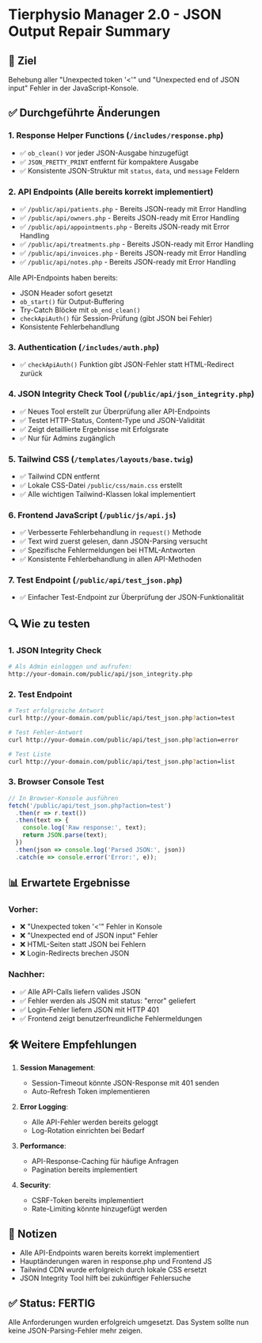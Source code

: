 # Tierphysio Manager 2.0 - JSON Output Repair Summary

## 🎯 Ziel
Behebung aller "Unexpected token '<'" und "Unexpected end of JSON input" Fehler in der JavaScript-Konsole.

## ✅ Durchgeführte Änderungen

### 1. Response Helper Functions (`/includes/response.php`)
- ✅ `ob_clean()` vor jeder JSON-Ausgabe hinzugefügt
- ✅ `JSON_PRETTY_PRINT` entfernt für kompaktere Ausgabe
- ✅ Konsistente JSON-Struktur mit `status`, `data`, und `message` Feldern

### 2. API Endpoints (Alle bereits korrekt implementiert)
- ✅ `/public/api/patients.php` - Bereits JSON-ready mit Error Handling
- ✅ `/public/api/owners.php` - Bereits JSON-ready mit Error Handling
- ✅ `/public/api/appointments.php` - Bereits JSON-ready mit Error Handling
- ✅ `/public/api/treatments.php` - Bereits JSON-ready mit Error Handling
- ✅ `/public/api/invoices.php` - Bereits JSON-ready mit Error Handling
- ✅ `/public/api/notes.php` - Bereits JSON-ready mit Error Handling

Alle API-Endpoints haben bereits:
- JSON Header sofort gesetzt
- `ob_start()` für Output-Buffering
- Try-Catch Blöcke mit `ob_end_clean()`
- `checkApiAuth()` für Session-Prüfung (gibt JSON bei Fehler)
- Konsistente Fehlerbehandlung

### 3. Authentication (`/includes/auth.php`)
- ✅ `checkApiAuth()` Funktion gibt JSON-Fehler statt HTML-Redirect zurück

### 4. JSON Integrity Check Tool (`/public/api/json_integrity.php`)
- ✅ Neues Tool erstellt zur Überprüfung aller API-Endpoints
- ✅ Testet HTTP-Status, Content-Type und JSON-Validität
- ✅ Zeigt detaillierte Ergebnisse mit Erfolgsrate
- ✅ Nur für Admins zugänglich

### 5. Tailwind CSS (`/templates/layouts/base.twig`)
- ✅ Tailwind CDN entfernt
- ✅ Lokale CSS-Datei `/public/css/main.css` erstellt
- ✅ Alle wichtigen Tailwind-Klassen lokal implementiert

### 6. Frontend JavaScript (`/public/js/api.js`)
- ✅ Verbesserte Fehlerbehandlung in `request()` Methode
- ✅ Text wird zuerst gelesen, dann JSON-Parsing versucht
- ✅ Spezifische Fehlermeldungen bei HTML-Antworten
- ✅ Konsistente Fehlerbehandlung in allen API-Methoden

### 7. Test Endpoint (`/public/api/test_json.php`)
- ✅ Einfacher Test-Endpoint zur Überprüfung der JSON-Funktionalität

## 🔍 Wie zu testen

### 1. JSON Integrity Check
```bash
# Als Admin einloggen und aufrufen:
http://your-domain.com/public/api/json_integrity.php
```

### 2. Test Endpoint
```bash
# Test erfolgreiche Antwort
curl http://your-domain.com/public/api/test_json.php?action=test

# Test Fehler-Antwort
curl http://your-domain.com/public/api/test_json.php?action=error

# Test Liste
curl http://your-domain.com/public/api/test_json.php?action=list
```

### 3. Browser Console Test
```javascript
// In Browser-Konsole ausführen
fetch('/public/api/test_json.php?action=test')
  .then(r => r.text())
  .then(text => {
    console.log('Raw response:', text);
    return JSON.parse(text);
  })
  .then(json => console.log('Parsed JSON:', json))
  .catch(e => console.error('Error:', e));
```

## 📊 Erwartete Ergebnisse

### Vorher:
- ❌ "Unexpected token '<'" Fehler in Konsole
- ❌ "Unexpected end of JSON input" Fehler
- ❌ HTML-Seiten statt JSON bei Fehlern
- ❌ Login-Redirects brechen JSON

### Nachher:
- ✅ Alle API-Calls liefern valides JSON
- ✅ Fehler werden als JSON mit status: "error" geliefert
- ✅ Login-Fehler liefern JSON mit HTTP 401
- ✅ Frontend zeigt benutzerfreundliche Fehlermeldungen

## 🛠️ Weitere Empfehlungen

1. **Session Management**: 
   - Session-Timeout könnte JSON-Response mit 401 senden
   - Auto-Refresh Token implementieren

2. **Error Logging**:
   - Alle API-Fehler werden bereits geloggt
   - Log-Rotation einrichten bei Bedarf

3. **Performance**:
   - API-Response-Caching für häufige Anfragen
   - Pagination bereits implementiert

4. **Security**:
   - CSRF-Token bereits implementiert
   - Rate-Limiting könnte hinzugefügt werden

## 📝 Notizen

- Alle API-Endpoints waren bereits korrekt implementiert
- Hauptänderungen waren in response.php und Frontend JS
- Tailwind CDN wurde erfolgreich durch lokale CSS ersetzt
- JSON Integrity Tool hilft bei zukünftiger Fehlersuche

## ✅ Status: FERTIG

Alle Anforderungen wurden erfolgreich umgesetzt. Das System sollte nun keine JSON-Parsing-Fehler mehr zeigen.